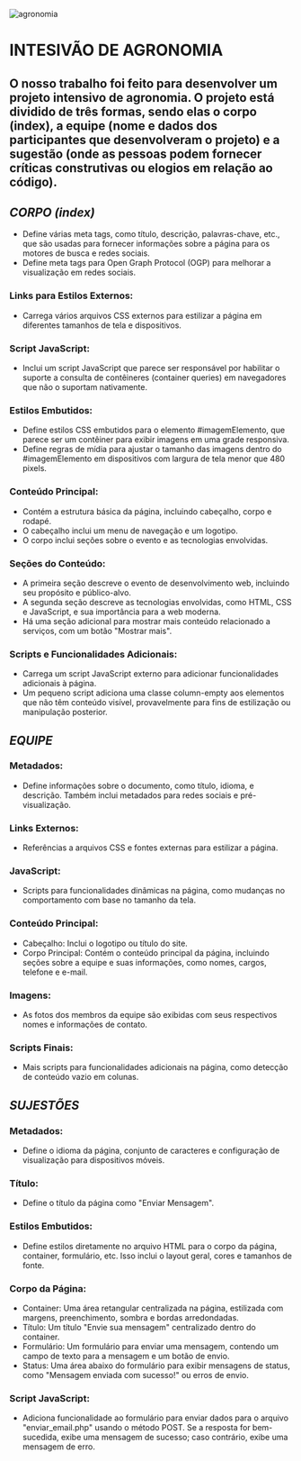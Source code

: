 ![agronomia](https://github.com/Bia-26sousa/desenvolvimento_web/assets/163938200/42b1ecb1-96b7-4596-bed6-00d3b61e898b)

# INTESIVÃO DE AGRONOMIA
## O nosso trabalho foi feito para desenvolver um projeto intensivo de agronomia. O projeto está dividido de três formas, sendo elas o corpo (index), a equipe (nome e dados dos participantes que desenvolveram o projeto) e a sugestão (onde as pessoas podem fornecer críticas construtivas ou elogios em relação ao código).
## _CORPO (index)_
* Define várias meta tags, como título, descrição, palavras-chave, etc., que são usadas para fornecer informações sobre a página para os motores de busca e redes sociais.
* Define meta tags para Open Graph Protocol (OGP) para melhorar a visualização em redes sociais.
### Links para Estilos Externos:
* Carrega vários arquivos CSS externos para estilizar a página em diferentes tamanhos de tela e dispositivos.
### Script JavaScript:
* Inclui um script JavaScript que parece ser responsável por habilitar o suporte a consulta de contêineres (container queries) em navegadores que não o suportam nativamente.
### Estilos Embutidos:
* Define estilos CSS embutidos para o elemento #imagemElemento, que parece ser um contêiner para exibir imagens em uma grade responsiva.
* Define regras de mídia para ajustar o tamanho das imagens dentro do #imagemElemento em dispositivos com largura de tela menor que 480 pixels.
### Conteúdo Principal:
* Contém a estrutura básica da página, incluindo cabeçalho, corpo e rodapé.
* O cabeçalho inclui um menu de navegação e um logotipo.
* O corpo inclui seções sobre o evento e as tecnologias envolvidas.
### Seções do Conteúdo:
* A primeira seção descreve o evento de desenvolvimento web, incluindo seu propósito e público-alvo.
* A segunda seção descreve as tecnologias envolvidas, como HTML, CSS e JavaScript, e sua importância para a web moderna.
* Há uma seção adicional para mostrar mais conteúdo relacionado a serviços, com um botão "Mostrar mais".
### Scripts e Funcionalidades Adicionais:
* Carrega um script JavaScript externo para adicionar funcionalidades adicionais à página.
* Um pequeno script adiciona uma classe column-empty aos elementos que não têm conteúdo visível, provavelmente para fins de estilização ou manipulação posterior.
  
## _EQUIPE_
### Metadados: 
* Define informações sobre o documento, como título, idioma, e descrição. Também inclui metadados para redes sociais e pré-visualização.
### Links Externos: 
* Referências a arquivos CSS e fontes externas para estilizar a página.
### JavaScript: 
* Scripts para funcionalidades dinâmicas na página, como mudanças no comportamento com base no tamanho da tela.
### Conteúdo Principal:
* Cabeçalho: Inclui o logotipo ou título do site.
* Corpo Principal: Contém o conteúdo principal da página, incluindo seções sobre a equipe e suas informações, como nomes, cargos, telefone e e-mail.
### Imagens: 
* As fotos dos membros da equipe são exibidas com seus respectivos nomes e informações de contato.
### Scripts Finais: 
* Mais scripts para funcionalidades adicionais na página, como detecção de conteúdo vazio em colunas.
  
## _SUJESTÕES_
### Metadados: 
* Define o idioma da página, conjunto de caracteres e configuração de visualização para dispositivos móveis.
### Título: 
* Define o título da página como "Enviar Mensagem".
### Estilos Embutidos: 
* Define estilos diretamente no arquivo HTML para o corpo da página, container, formulário, etc. Isso inclui o layout geral, cores e tamanhos de fonte.
### Corpo da Página:
* Container: Uma área retangular centralizada na página, estilizada com margens, preenchimento, sombra e bordas arredondadas.
* Título: Um título "Envie sua mensagem" centralizado dentro do container.
* Formulário: Um formulário para enviar uma mensagem, contendo um campo de texto para a mensagem e um botão de envio.
* Status: Uma área abaixo do formulário para exibir mensagens de status, como "Mensagem enviada com sucesso!" ou erros de envio.
### Script JavaScript: 
* Adiciona funcionalidade ao formulário para enviar dados para o arquivo "enviar_email.php" usando o método POST. Se a resposta for bem-sucedida, exibe uma mensagem de sucesso; caso contrário, exibe uma mensagem de erro.


